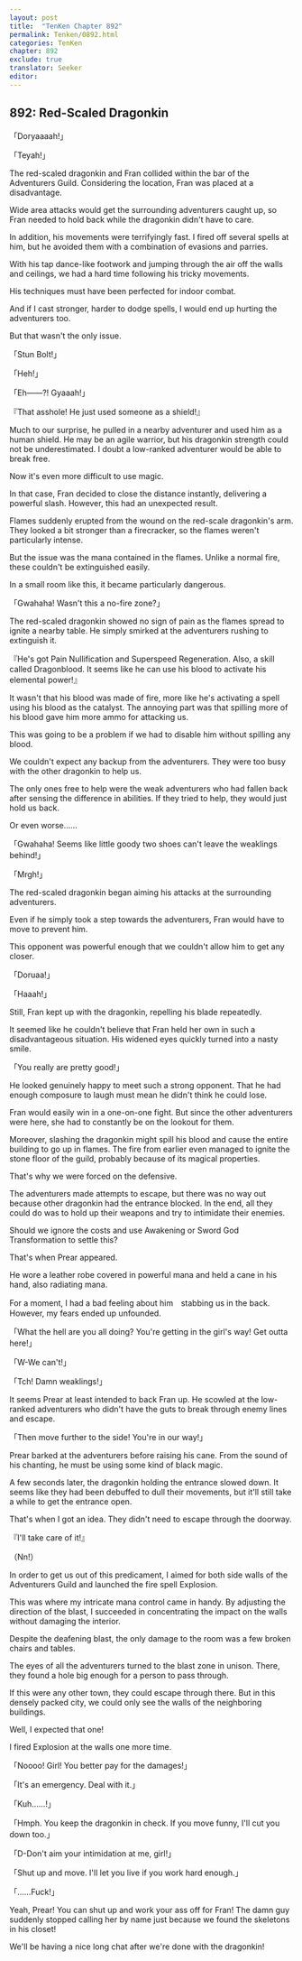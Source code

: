 ```yaml
---
layout: post
title:  "TenKen Chapter 892"
permalink: Tenken/0892.html
categories: TenKen
chapter: 892
exclude: true
translator: Seeker
editor: 
---
```

<h2>892: Red-Scaled Dragonkin</h2>

「Doryaaaah!」

「Teyah!」

 The red-scaled dragonkin and Fran collided within the bar of the Adventurers Guild. Considering the location, Fran was placed at a disadvantage.

 Wide area attacks would get the surrounding adventurers caught up, so Fran needed to hold back while the dragonkin didn't have to care. 

 In addition, his movements were terrifyingly fast. I fired off several spells at him, but he avoided them with a combination of evasions and parries.

 With his tap dance-like footwork and jumping through the air off the walls and ceilings, we had a hard time following his tricky movements.

 His techniques must have been perfected for indoor combat.

 And if I cast stronger, harder to dodge spells, I would end up hurting the adventurers too.

 But that wasn't the only issue.

「Stun Bolt!」

「Heh!」

「Eh――?! Gyaaah!」

『That asshole! He just used someone as a shield!』

 Much to our surprise, he pulled in a nearby adventurer and used him as a human shield. He may be an agile warrior, but his dragonkin strength could not be underestimated. I doubt a low-ranked adventurer would be able to break free.

 Now it's even more difficult to use magic.

 In that case, Fran decided to close the distance instantly, delivering a powerful slash. However, this had an unexpected result.

 Flames suddenly erupted from the wound on the red-scale dragonkin's arm. They looked a bit stronger than a firecracker, so the flames weren't particularly intense. 

 But the issue was the mana contained in the flames. Unlike a normal fire, these couldn't be extinguished easily.

 In a small room like this, it became particularly dangerous.

「Gwahaha! Wasn't this a no-fire zone?」

 The red-scaled dragonkin showed no sign of pain as the flames spread to ignite a nearby table. He simply smirked at the adventurers rushing to extinguish it.

『He's got Pain Nullification and Superspeed Regeneration. Also, a skill called Dragonblood. It seems like he can use his blood to activate his elemental power!』

 It wasn't that his blood was made of fire, more like he's activating a spell using his blood as the catalyst. The annoying part was that spilling more of his blood gave him more ammo for attacking us.

 This was going to be a problem if we had to disable him without spilling any blood.

 We couldn't expect any backup from the adventurers. They were too busy with the other dragonkin to help us.

 The only ones free to help were the weak adventurers who had fallen back after sensing the difference in abilities. If they tried to help, they would just hold us back.

 Or even worse……

「Gwahaha! Seems like little goody two shoes can't leave the weaklings behind!」

「Mrgh!」

 The red-scaled dragonkin began aiming his attacks at the surrounding adventurers.
 
 Even if he simply took a step towards the adventurers, Fran would have to move to prevent him.

 This opponent was powerful enough that we couldn't allow him to get any closer.

「Doruaa!」

「Haaah!」

 Still, Fran kept up with the dragonkin, repelling his blade repeatedly.

 It seemed like he couldn't believe that Fran held her own in such a disadvantageous situation. His widened eyes quickly turned into a nasty smile.
 
「You really are pretty good!」

 He looked genuinely happy to meet such a strong opponent. That he had enough composure to laugh must mean he didn't think he could lose.

 Fran would easily win in a one-on-one fight. But since the other adventurers were here, she had to constantly be on the lookout for them.

 Moreover, slashing the dragonkin might spill his blood and cause the entire building to go up in flames. The fire from earlier even managed to ignite the stone floor of the guild, probably because of its magical properties.

 That's why we were forced on the defensive.

 The adventurers made attempts to escape, but there was no way out because other dragonkin had the entrance blocked. In the end, all they could do was to hold up their weapons and try to intimidate their enemies.

 Should we ignore the costs and use Awakening or Sword God Transformation to settle this?

 That's when Prear appeared.

 He wore a leather robe covered in powerful mana and held a cane in his hand, also radiating mana.

 For a moment, I had a bad feeling about him　stabbing us in the back. However, my fears ended up unfounded.

「What the hell are you all doing? You're getting in the girl's way! Get outta here!」

「W-We can't!」

「Tch! Damn weaklings!」

 It seems Prear at least intended to back Fran up. He scowled at the low-ranked adventurers who didn't have the guts to break through enemy lines and escape.

「Then move further to the side! You're in our way!」

 Prear barked at the adventurers before raising his cane. From the sound of his chanting, he must be using some kind of black magic.

 A few seconds later, the dragonkin holding the entrance slowed down. It seems like they had been debuffed to dull their movements, but it'll still take a while to get the entrance open.

 That's when I got an idea. They didn't need to escape through the doorway.

『I'll take care of it!』

（Nn!）

 In order to get us out of this predicament, I aimed for both side walls of the Adventurers Guild and launched the fire spell Explosion.

 This was where my intricate mana control came in handy. By adjusting the direction of the blast, I succeeded in concentrating the impact on the walls without damaging the interior.

 Despite the deafening blast, the only damage to the room was a few broken chairs and tables.

 The eyes of all the adventurers turned to the blast zone in unison. There, they found a hole big enough for a person to pass through. 

 If this were any other town, they could escape through there. But in this densely packed city, we could only see the walls of the neighboring buildings.

 Well, I expected that one!

 I fired Explosion at the walls one more time.

「Noooo! Girl! You better pay for the damages!」

「It's an emergency. Deal with it.」

「Kuh……!」

「Hmph. You keep the dragonkin in check. If you move funny, I'll cut you down too.」

「D-Don't aim your intimidation at me, girl!」

「Shut up and move. I'll let you live if you work hard enough.」

「……Fuck!」

 Yeah, Prear! You can shut up and work your ass off for Fran! The damn guy suddenly stopped calling her by name just because we found the skeletons in his closet!

 We'll be having a nice long chat after we're done with the dragonkin!



